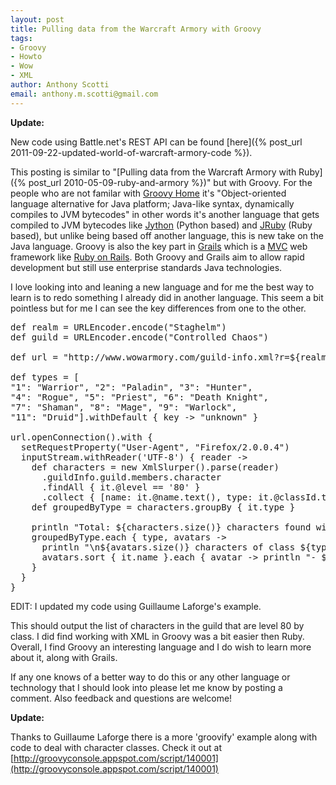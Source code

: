 ```yaml
--- 
layout: post
title: Pulling data from the Warcraft Armory with Groovy
tags: 
- Groovy
- Howto
- Wow
- XML
author: Anthony Scotti
email: anthony.m.scotti@gmail.com
---
```


**Update:**

New code using Battle.net's REST API can be found [here]({% post_url 2011-09-22-updated-world-of-warcraft-armory-code %}).

This posting is similar to "[Pulling data from the Warcraft Armory with Ruby]({% post_url 2010-05-09-ruby-and-armory %})" but with Groovy. For the people who are not familar with [Groovy Home](http://groovy.codehaus.org) it's "Object-oriented language alternative for Java platform; Java-like syntax, dynamically compiles to JVM bytecodes" in other words it's another language that gets compiled to JVM bytecodes like [Jython](http://www.jython.org) (Python based) and [JRuby](http://jruby.org) (Ruby based), but unlike being based off another language, this is new take on the Java language. Groovy is also the key part in [Grails](http://www.grails.org) which is a [MVC](http://en.wikipedia.org/wiki/Model%E2%80%93view%E2%80%93controller) web framework like [Ruby on Rails](http://rubyonrails.org). Both Groovy and Grails aim to allow rapid development but still use enterprise standards Java technologies.

I love looking into and leaning a new language and for me the best way to learn is to redo something I already did in another language. This seem a bit pointless but for me I can see the key differences from one to the other.

<pre>
def realm = URLEncoder.encode("Staghelm")
def guild = URLEncoder.encode("Controlled Chaos")

def url = "http://www.wowarmory.com/guild-info.xml?r=${realm}&amp;n=${guild}".toURL()

def types = [
"1": "Warrior", "2": "Paladin", "3": "Hunter",
"4": "Rogue", "5": "Priest", "6": "Death Knight",
"7": "Shaman", "8": "Mage", "9": "Warlock",
"11": "Druid"].withDefault { key -&gt; "unknown" }

url.openConnection().with {
  setRequestProperty("User-Agent", "Firefox/2.0.0.4")
  inputStream.withReader('UTF-8') { reader -&gt;
    def characters = new XmlSlurper().parse(reader)
      .guildInfo.guild.members.character
      .findAll { it.@level == '80' }
      .collect { [name: it.@name.text(), type: it.@classId.text()] }
    def groupedByType = characters.groupBy { it.type }

    println "Total: ${characters.size()} characters found with level 80"
    groupedByType.each { type, avatars -&gt;
      println "\n${avatars.size()} characters of class ${types[type]}"
      avatars.sort { it.name }.each { avatar -&gt; println "- ${avatar.name}" }
    }
  }
}
</pre>

EDIT: I updated my code using Guillaume Laforge's example.

This should output the list of characters in the guild that are level 80 by class. I did find working with XML in Groovy was a bit easier then Ruby. Overall, I find Groovy an interesting language and I do wish to learn more about it, along with Grails.


If any one knows of a better way to do this or any other language or technology that I should look into please let me know by posting a comment. Also feedback and questions are welcome!

**Update:**

Thanks to Guillaume Laforge there is a more 'groovify' example along with code to deal with character classes. Check it out at [http://groovyconsole.appspot.com/script/140001](http://groovyconsole.appspot.com/script/140001)

